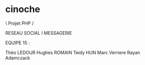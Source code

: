 # cinoche

\ Projet PHP /


RESEAU SOCIAL l MESSAGERIE

EQUIPE 15 : 

Théo LEDOUR
Hughes ROMAIN
Teidy HUN
Marc Verriere
Rayan Adamczack


